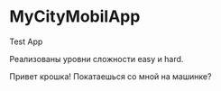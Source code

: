 # MyCityMobilApp

Test App

Реализованы уровни сложности easy и hard. 

Привет крошка! Покатаешься со мной на машинке?
